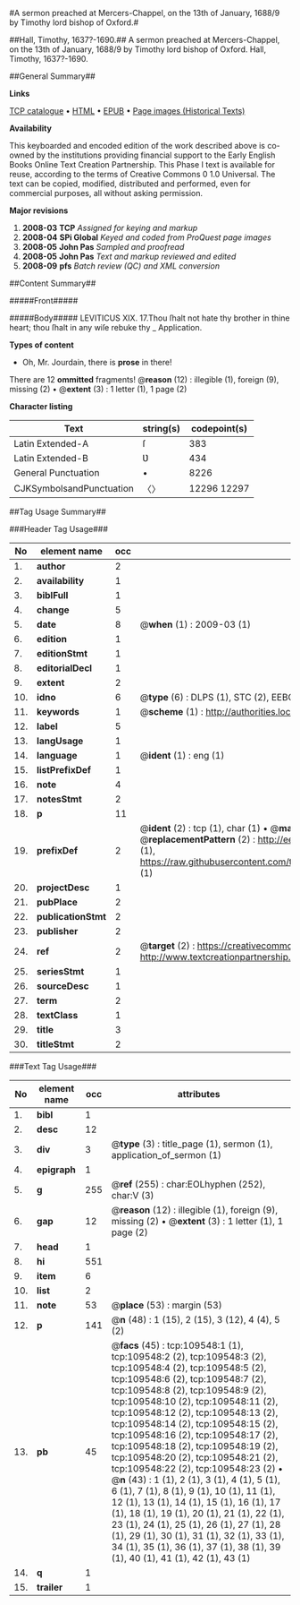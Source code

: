 #A sermon preached at Mercers-Chappel, on the 13th of January, 1688/9 by Timothy lord bishop of Oxford.#

##Hall, Timothy, 1637?-1690.##
A sermon preached at Mercers-Chappel, on the 13th of January, 1688/9 by Timothy lord bishop of Oxford.
Hall, Timothy, 1637?-1690.

##General Summary##

**Links**

[TCP catalogue](http://www.ota.ox.ac.uk/tcp/)  • 
[HTML](http://tei.it.ox.ac.uk/tcp/Texts-HTML/free/A45/A45344.html)  • 
[EPUB](http://tei.it.ox.ac.uk/tcp/Texts-EPUB/free/A45/A45344.epub) • 
[Page images (Historical Texts)](https://data.historicaltexts.jisc.ac.uk/view?pubId=eebo-23361298e&pageId=eebo-23361298e-109548-1)

**Availability**

This keyboarded and encoded edition of the
	       work described above is co-owned by the institutions
	       providing financial support to the Early English Books
	       Online Text Creation Partnership. This Phase I text is
	       available for reuse, according to the terms of Creative
	       Commons 0 1.0 Universal. The text can be copied,
	       modified, distributed and performed, even for
	       commercial purposes, all without asking permission.

**Major revisions**

1. __2008-03__ __TCP__ *Assigned for keying and markup*
1. __2008-04__ __SPi Global__ *Keyed and coded from ProQuest page images*
1. __2008-05__ __John Pas__ *Sampled and proofread*
1. __2008-05__ __John Pas__ *Text and markup reviewed and edited*
1. __2008-09__ __pfs__ *Batch review (QC) and XML conversion*

##Content Summary##

#####Front#####

#####Body#####
LEVITICUS XIX. 17.Thou ſhalt not hate thy brother in thine heart; thou ſhalt in any wiſe rebuke thy 
    _ Application.

**Types of content**

  * Oh, Mr. Jourdain, there is **prose** in there!

There are 12 **ommitted** fragments! 
 @__reason__ (12) : illegible (1), foreign (9), missing (2)  •  @__extent__ (3) : 1 letter (1), 1 page (2)

**Character listing**


|Text|string(s)|codepoint(s)|
|---|---|---|
|Latin Extended-A|ſ|383|
|Latin Extended-B|Ʋ|434|
|General Punctuation|•|8226|
|CJKSymbolsandPunctuation|〈〉|12296 12297|

##Tag Usage Summary##

###Header Tag Usage###

|No|element name|occ|attributes|
|---|---|---|---|
|1.|__author__|2||
|2.|__availability__|1||
|3.|__biblFull__|1||
|4.|__change__|5||
|5.|__date__|8| @__when__ (1) : 2009-03 (1)|
|6.|__edition__|1||
|7.|__editionStmt__|1||
|8.|__editorialDecl__|1||
|9.|__extent__|2||
|10.|__idno__|6| @__type__ (6) : DLPS (1), STC (2), EEBO-CITATION (1), OCLC (1), VID (1)|
|11.|__keywords__|1| @__scheme__ (1) : http://authorities.loc.gov/ (1)|
|12.|__label__|5||
|13.|__langUsage__|1||
|14.|__language__|1| @__ident__ (1) : eng (1)|
|15.|__listPrefixDef__|1||
|16.|__note__|4||
|17.|__notesStmt__|2||
|18.|__p__|11||
|19.|__prefixDef__|2| @__ident__ (2) : tcp (1), char (1)  •  @__matchPattern__ (2) : ([0-9\-]+):([0-9IVX]+) (1), (.+) (1)  •  @__replacementPattern__ (2) : http://eebo.chadwyck.com/downloadtiff?vid=$1&page=$2 (1), https://raw.githubusercontent.com/textcreationpartnership/Texts/master/tcpchars.xml#$1 (1)|
|20.|__projectDesc__|1||
|21.|__pubPlace__|2||
|22.|__publicationStmt__|2||
|23.|__publisher__|2||
|24.|__ref__|2| @__target__ (2) : https://creativecommons.org/publicdomain/zero/1.0/ (1), http://www.textcreationpartnership.org/docs/. (1)|
|25.|__seriesStmt__|1||
|26.|__sourceDesc__|1||
|27.|__term__|2||
|28.|__textClass__|1||
|29.|__title__|3||
|30.|__titleStmt__|2||


###Text Tag Usage###

|No|element name|occ|attributes|
|---|---|---|---|
|1.|__bibl__|1||
|2.|__desc__|12||
|3.|__div__|3| @__type__ (3) : title_page (1), sermon (1), application_of_sermon (1)|
|4.|__epigraph__|1||
|5.|__g__|255| @__ref__ (255) : char:EOLhyphen (252), char:V (3)|
|6.|__gap__|12| @__reason__ (12) : illegible (1), foreign (9), missing (2)  •  @__extent__ (3) : 1 letter (1), 1 page (2)|
|7.|__head__|1||
|8.|__hi__|551||
|9.|__item__|6||
|10.|__list__|2||
|11.|__note__|53| @__place__ (53) : margin (53)|
|12.|__p__|141| @__n__ (48) : 1 (15), 2 (15), 3 (12), 4 (4), 5 (2)|
|13.|__pb__|45| @__facs__ (45) : tcp:109548:1 (1), tcp:109548:2 (2), tcp:109548:3 (2), tcp:109548:4 (2), tcp:109548:5 (2), tcp:109548:6 (2), tcp:109548:7 (2), tcp:109548:8 (2), tcp:109548:9 (2), tcp:109548:10 (2), tcp:109548:11 (2), tcp:109548:12 (2), tcp:109548:13 (2), tcp:109548:14 (2), tcp:109548:15 (2), tcp:109548:16 (2), tcp:109548:17 (2), tcp:109548:18 (2), tcp:109548:19 (2), tcp:109548:20 (2), tcp:109548:21 (2), tcp:109548:22 (2), tcp:109548:23 (2)  •  @__n__ (43) : 1 (1), 2 (1), 3 (1), 4 (1), 5 (1), 6 (1), 7 (1), 8 (1), 9 (1), 10 (1), 11 (1), 12 (1), 13 (1), 14 (1), 15 (1), 16 (1), 17 (1), 18 (1), 19 (1), 20 (1), 21 (1), 22 (1), 23 (1), 24 (1), 25 (1), 26 (1), 27 (1), 28 (1), 29 (1), 30 (1), 31 (1), 32 (1), 33 (1), 34 (1), 35 (1), 36 (1), 37 (1), 38 (1), 39 (1), 40 (1), 41 (1), 42 (1), 43 (1)|
|14.|__q__|1||
|15.|__trailer__|1||
